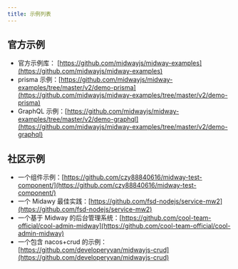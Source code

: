 ```yaml
---
title: 示例列表
---
```


## 官方示例



- 官方示例库： [https://github.com/midwayjs/midway-examples](https://github.com/midwayjs/midway-examples)
- prisma 示例：[https://github.com/midwayjs/midway-examples/tree/master/v2/demo-prisma](https://github.com/midwayjs/midway-examples/tree/master/v2/demo-prisma)
- GraphQL 示例：[https://github.com/midwayjs/midway-examples/tree/master/v2/demo-graphql](https://github.com/midwayjs/midway-examples/tree/master/v2/demo-graphql)



## 社区示例

- 一个组件示例：[https://github.com/czy88840616/midway-test-component/](https://github.com/czy88840616/midway-test-component/)
- 一个 Midawy 最佳实践：[https://github.com/fsd-nodejs/service-mw2](https://github.com/fsd-nodejs/service-mw2)
- 一个基于 Midway 的后台管理系统：[https://github.com/cool-team-official/cool-admin-midway](https://github.com/cool-team-official/cool-admin-midway)
- 一个包含 nacos+crud 的示例：[https://github.com/developeryvan/midwayjs-crud](https://github.com/developeryvan/midwayjs-crud)
